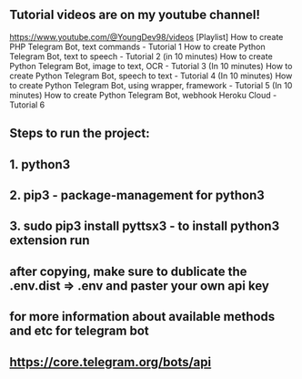 ## Tutorial videos are on my youtube channel!
https://www.youtube.com/@YoungDev98/videos
[Playlist]
How to create PHP Telegram Bot, text commands - Tutorial 1
How to create Python Telegram Bot, text to speech - Tutorial 2 (in 10 minutes)
How to create Python Telegram Bot, image to text, OCR - Tutorial 3 (In 10 minutes)
How to create Python Telegram Bot, speech to text - Tutorial 4 (In 10 minutes)
How to create Python Telegram Bot, using wrapper, framework - Tutorial 5 (In 10 minutes)
How to create Python Telegram Bot, webhook Heroku Cloud - Tutorial 6


## Steps to run the project: 

## 1. python3
## 2. pip3 - package-management for python3
## 3. sudo pip3 install pyttsx3 - to install python3 extension run 

## after copying, make sure to dublicate the .env.dist => .env and paster your own api key

## for more information about available methods and etc for telegram bot 
## https://core.telegram.org/bots/api


